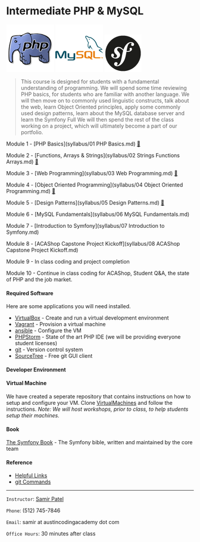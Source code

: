 Intermediate PHP & MySQL
========================
   ![PHP](images/php.png "PHP")       ![MySQL](images/mysql.png "MySQL")     ![Symfony](images/symfony.png "Symfony")      

> This course is designed for students with a fundamental understanding of programming. 
> We will spend some time reviewing PHP basics, for students who are familiar with another language.
> We will then move on to commonly used linguistic constructs, talk about the web, learn Object Oriented principles,
apply some commonly used design patterns, learn about the MySQL database server and learn the Symfony Full 
> We will then spend the rest of the class working on a project, which will ultimately become a part of our portfolio.

Module 1 - [PHP Basics](syllabus/01 PHP Basics.md) [:notebook_with_decorative_cover:](syllabus/homework/01_count_types.md)

Module 2 - [Functions, Arrays & Strings](syllabus/02 Strings Functions Arrays.md) [:notebook_with_decorative_cover:](syllabus/homework/02_card_game.md)

Module 3 - [Web Programming](syllabus/03 Web Programming.md) [:notebook_with_decorative_cover:](syllabus/homework/03_countries_on_earth.md)

Module 4 - [Object Oriented Programming](syllabus/04 Object Oriented Programming.md) [:notebook_with_decorative_cover:](syllabus/homework/04_OO_card_game.md)

Module 5 - [Design Patterns](syllabus/05 Design Patterns.md) [:notebook_with_decorative_cover:](syllabus/homework/05_netflix_search.md)

Module 6 - [MySQL Fundamentals](syllabus/06 MySQL Fundamentals.md)

Module 7 - [Introduction to Symfony](syllabus/07 Introduction to Symfony.md)

Module 8 - [ACAShop Capstone Project Kickoff](syllabus/08 ACAShop Capstone Project Kickoff.md)

Module 9 - In class coding and project completion

Module 10 - Continue in class coding for ACAShop, Student Q&A, the state of PHP and the job market.

#### Required Software
Here are some applications you will need installed.

- [VirtualBox](https://www.virtualbox.org/) - Create and run a virtual development environment
- [Vagrant](https://www.vagrantup.com/) - Provision a virtual machine
- [ansible](http://docs.ansible.com/intro_installation.html) - Configure the VM
- [PHPStorm](https://www.jetbrains.com/phpstorm/download/) - State of the art PHP IDE (we will be providing everyone student licenses)
- [git](http://git-scm.com/) - Version control system
- [SourceTree](http://www.sourcetreeapp.com/) - Free git GUI client

#### Developer Environment


#### Virtual Machine
We have created a seperate repository that contains instructions on how to setup and configure your VM.
Clone [VirtualMachines](https://github.com/AustinCodingAcademy/VirtualMachines) and follow the instructions.
*Note: We will host workshops, prior to class, to help students setup their machines.*


#### Book
[The Symfony Book](http://symfony.com/doc/current/book/index.html) - The Symfony bible, written and maintained by the core team

#### Reference
- [Helpful Links](Links.md)
- [git Commands](GitCommands.md)

***

`Instructor`: [Samir Patel](http://samirpatel.me)

`Phone`: (512) 745-7846

`Email`: samir at austincodingacademy dot com

`Office Hours`: 30 minutes after class
